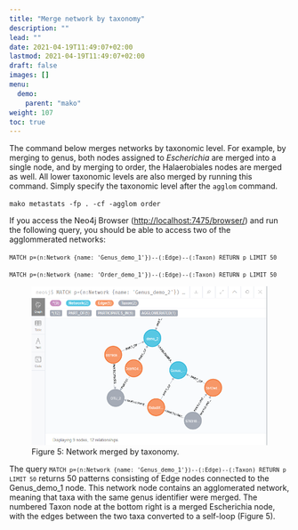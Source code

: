 ```yaml
---
title: "Merge network by taxonomy"
description: ""
lead: ""
date: 2021-04-19T11:49:07+02:00
lastmod: 2021-04-19T11:49:07+02:00
draft: false
images: []
menu: 
  demo:
    parent: "mako"
weight: 107
toc: true
---
```


The command below merges networks by taxonomic level. For example, by merging to genus, both nodes assigned to <i>Escherichia</i> are merged into a single node, and by merging to order, the Halaerobiales nodes are merged as well. All lower taxonomic levels are also merged by running this command. Simply specify the taxonomic level after the <code>agglom</code> command. 

<code>mako metastats -fp . -cf -agglom order</code>

If you access the Neo4j Browser (<a href="http://localhost:7475/browser/">http://localhost:7475/browser/</a>) and run the following query, you should be able to access two of the agglommerated networks:

<code>```MATCH p=(n:Network {name: 'Genus_demo_1'})--(:Edge)--(:Taxon) RETURN p LIMIT 50```</code>

<code>```MATCH p=(n:Network {name: 'Order_demo_1'})--(:Edge)--(:Taxon) RETURN p LIMIT 50```</code>

<figure>
  <img src="/images/demo_5.PNG" alt="Network merged by taxonomy." width="600"> 
  <figcaption>Figure 5: Network merged by taxonomy.</figcaption>
</figure>

The query <code>```MATCH p=(n:Network {name: 'Genus_demo_1'})--(:Edge)--(:Taxon) RETURN p LIMIT 50```</code> returns 50 patterns consisting of Edge nodes connected to the Genus_demo_1 node. This network node contains an agglomerated network, meaning that taxa with the same genus identifier were merged. The numbered Taxon node at the bottom right is a merged Escherichia node, with the edges between the two taxa converted to a self-loop (Figure 5). 
